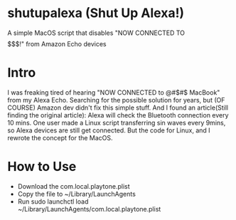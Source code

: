 # shutupalexa (Shut Up Alexa!)
A simple MacOS script that disables "NOW CONNECTED TO $$$$$$$!" from Amazon Echo devices

# Intro
I was freaking tired of hearing "NOW CONNECTED to @#$#$ MacBook" from my Alexa Echo.
Searching for the possible solution for years, but (OF COURSE) Amazon dev didn't fix this simple stuff.
And I found an article(Still finding the original article): Alexa will check the Bluetooth connection every 10 mins.
One user made a Linux script transferring sin waves every 9mins, so Alexa devices are still get connected.
But the code for Linux, and I rewrote the concept for the MacOS.

# How to Use
- Download the com.local.playtone.plist
- Copy the file to ~/Library/LaunchAgents
- Run sudo launchctl load ~/Library/LaunchAgents/com.local.playtone.plist
